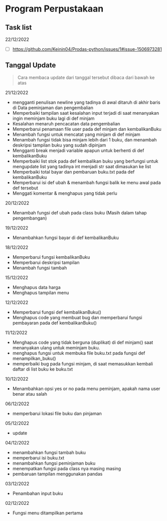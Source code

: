 # Program Perpustakaan

## Task list
22/12/2022
- [ ] https://github.com/Keinin04/Prodas-python/issues/1#issue-1506973281 

## Tanggal Update 
> Cara membaca update dari tanggal tersebut dibaca dari bawah ke atas

21/12/2022
- mengganti penulisan newline yang tadinya di awal ditaruh di akhir baris di Data peminjaman dan pengembalian
- Memperbaiki tampilan saat kesalahan input terjadi di saat menanyakan ingin meminjam buku lagi di def minjam
- Kesalahan menaruh pencacatan data pengembalian 
- Memperbarui penamaan file user pada def minjam dan kembalikanBuku
- Menambah fungsi untuk mencatat yang minjam di def minjam
- Menambah fungsi tidak bisa minjam lebih dari 1 buku, dan menambah deskripsi tampilan buku yang sudah dipinjam
- Mengganti break menjadi variable apapun untuk berhenti di def kembalikanBuku
- Memperbaiki list stok pada def kembalikan buku yang berfungsi untuk mengupdate list yang tadinya int menjadi str saat dimasukan ke list
- Memperbaiki total bayar dan pembaruan buku.txt pada def kembalikanBuku
- Memperbarui isi def ubah & menambah fungsi balik ke menu awal pada def tersebut
- Menggati komentar & menghapus yang tidak perlu

20/12/2022
- Menambah fungsi def ubah pada class buku (Masih dalam tahap pengembangan)

19/12/2022
- Menambahkan fungsi bayar di def kembalikanBuku

18/12/2022
- Memperbarui fungsi kembalikanBuku
- Memperbarui deskripsi tampilan
- Menambah fungsi tambah

15/12/2022
- Menghapus data harga
- Menghapus tampilan menu

12/12/2022
- Memperbarui fungsi def kembalikanBuku()
- Menghapus code yang membuat bug dan memperbarui fungsi pembayaran pada def kembalikanBuku()

11/12/2022
- Menghapus code yang tidak berguna (duplikat) di def minjam() saat menanyakan ulang untuk meminjam buku.
- menghapus fungsi untuk membuka file buku.txt pada fungsi def menampilkan_buku()
- memperbaiki bug pada fungsi minjam, di saat memasukkan kembali daftar di list buku ke buku.txt

10/12/2022
- Menambahkan opsi yes or no pada menu peminjam, apakah nama user benar atau salah

06/12/2022
- memperbarui lokasi file buku dan pinjaman

05/12/2022
- update

04/12/2022
- menambahkan fungsi tambah buku
- memperbarui isi buku.txt
- menambahkan fungsi peminjaman buku
- menempatkan fungsi pada class nya masing masing
- pembaruan tampilan menggunakan pandas

03/12/2022
- Penambahan input buku

02/12/2022 
- Fungsi menu ditampilkan pertama
